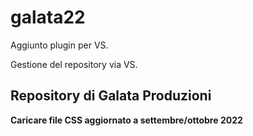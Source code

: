 # galata22

Aggiunto plugin per VS.

Gestione del repository via VS.

## Repository di Galata Produzioni

__Caricare file CSS aggiornato a settembre/ottobre 2022__